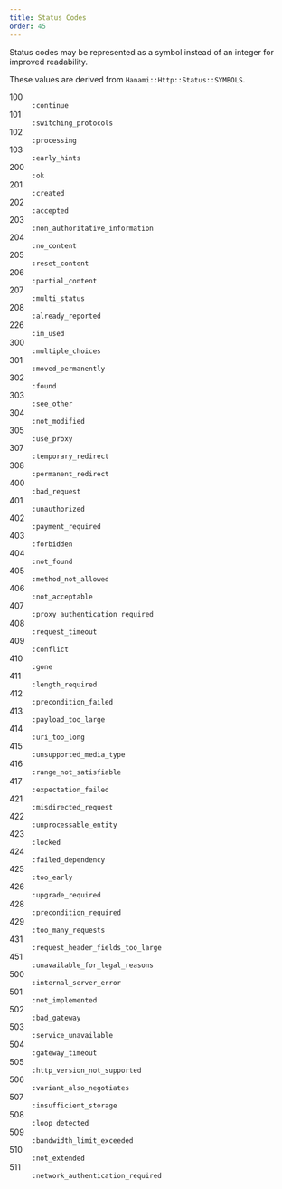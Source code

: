 ```yaml
---
title: Status Codes
order: 45
---
```


Status codes may be represented as a symbol instead of an integer for improved readability.

These values are derived from `Hanami::Http::Status::SYMBOLS`.

<dl class="row">
  <dt class="col-sm-1">100</dt>
  <dd class="col-sm-11">
    <code>:continue</code>
  </dd>
  <dt class="col-sm-1">101</dt>
  <dd class="col-sm-11">
    <code>:switching_protocols</code>
  </dd>
  <dt class="col-sm-1">102</dt>
  <dd class="col-sm-11">
    <code>:processing</code>
  </dd>
  <dt class="col-sm-1">103</dt>
  <dd class="col-sm-11">
    <code>:early_hints</code>
  </dd>
  <dt class="col-sm-1">200</dt>
  <dd class="col-sm-11">
    <code>:ok</code>
  </dd>
  <dt class="col-sm-1">201</dt>
  <dd class="col-sm-11">
    <code>:created</code>
  </dd>
  <dt class="col-sm-1">202</dt>
  <dd class="col-sm-11">
    <code>:accepted</code>
  </dd>
  <dt class="col-sm-1">203</dt>
  <dd class="col-sm-11">
    <code>:non_authoritative_information</code>
  </dd>
  <dt class="col-sm-1">204</dt>
  <dd class="col-sm-11">
    <code>:no_content</code>
  </dd>
  <dt class="col-sm-1">205</dt>
  <dd class="col-sm-11">
    <code>:reset_content</code>
  </dd>
  <dt class="col-sm-1">206</dt>
  <dd class="col-sm-11">
    <code>:partial_content</code>
  </dd>
  <dt class="col-sm-1">207</dt>
  <dd class="col-sm-11">
    <code>:multi_status</code>
  </dd>
  <dt class="col-sm-1">208</dt>
  <dd class="col-sm-11">
    <code>:already_reported</code>
  </dd>
  <dt class="col-sm-1">226</dt>
  <dd class="col-sm-11">
    <code>:im_used</code>
  </dd>
  <dt class="col-sm-1">300</dt>
  <dd class="col-sm-11">
    <code>:multiple_choices</code>
  </dd>
  <dt class="col-sm-1">301</dt>
  <dd class="col-sm-11">
    <code>:moved_permanently</code>
  </dd>
  <dt class="col-sm-1">302</dt>
  <dd class="col-sm-11">
    <code>:found</code>
  </dd>
  <dt class="col-sm-1">303</dt>
  <dd class="col-sm-11">
    <code>:see_other</code>
  </dd>
  <dt class="col-sm-1">304</dt>
  <dd class="col-sm-11">
    <code>:not_modified</code>
  </dd>
  <dt class="col-sm-1">305</dt>
  <dd class="col-sm-11">
    <code>:use_proxy</code>
  </dd>
  <dt class="col-sm-1">307</dt>
  <dd class="col-sm-11">
    <code>:temporary_redirect</code>
  </dd>
  <dt class="col-sm-1">308</dt>
  <dd class="col-sm-11">
    <code>:permanent_redirect</code>
  </dd>
  <dt class="col-sm-1">400</dt>
  <dd class="col-sm-11">
    <code>:bad_request</code>
  </dd>
  <dt class="col-sm-1">401</dt>
  <dd class="col-sm-11">
    <code>:unauthorized</code>
  </dd>
  <dt class="col-sm-1">402</dt>
  <dd class="col-sm-11">
    <code>:payment_required</code>
  </dd>
  <dt class="col-sm-1">403</dt>
  <dd class="col-sm-11">
    <code>:forbidden</code>
  </dd>
  <dt class="col-sm-1">404</dt>
  <dd class="col-sm-11">
    <code>:not_found</code>
  </dd>
  <dt class="col-sm-1">405</dt>
  <dd class="col-sm-11">
    <code>:method_not_allowed</code>
  </dd>
  <dt class="col-sm-1">406</dt>
  <dd class="col-sm-11">
    <code>:not_acceptable</code>
  </dd>
  <dt class="col-sm-1">407</dt>
  <dd class="col-sm-11">
    <code>:proxy_authentication_required</code>
  </dd>
  <dt class="col-sm-1">408</dt>
  <dd class="col-sm-11">
    <code>:request_timeout</code>
  </dd>
  <dt class="col-sm-1">409</dt>
  <dd class="col-sm-11">
    <code>:conflict</code>
  </dd>
  <dt class="col-sm-1">410</dt>
  <dd class="col-sm-11">
    <code>:gone</code>
  </dd>
  <dt class="col-sm-1">411</dt>
  <dd class="col-sm-11">
    <code>:length_required</code>
  </dd>
  <dt class="col-sm-1">412</dt>
  <dd class="col-sm-11">
    <code>:precondition_failed</code>
  </dd>
  <dt class="col-sm-1">413</dt>
  <dd class="col-sm-11">
    <code>:payload_too_large</code>
  </dd>
  <dt class="col-sm-1">414</dt>
  <dd class="col-sm-11">
    <code>:uri_too_long</code>
  </dd>
  <dt class="col-sm-1">415</dt>
  <dd class="col-sm-11">
    <code>:unsupported_media_type</code>
  </dd>
  <dt class="col-sm-1">416</dt>
  <dd class="col-sm-11">
    <code>:range_not_satisfiable</code>
  </dd>
  <dt class="col-sm-1">417</dt>
  <dd class="col-sm-11">
    <code>:expectation_failed</code>
  </dd>
  <dt class="col-sm-1">421</dt>
  <dd class="col-sm-11">
    <code>:misdirected_request</code>
  </dd>
  <dt class="col-sm-1">422</dt>
  <dd class="col-sm-11">
    <code>:unprocessable_entity</code>
  </dd>
  <dt class="col-sm-1">423</dt>
  <dd class="col-sm-11">
    <code>:locked</code>
  </dd>
  <dt class="col-sm-1">424</dt>
  <dd class="col-sm-11">
    <code>:failed_dependency</code>
  </dd>
  <dt class="col-sm-1">425</dt>
  <dd class="col-sm-11">
    <code>:too_early</code>
  </dd>
  <dt class="col-sm-1">426</dt>
  <dd class="col-sm-11">
    <code>:upgrade_required</code>
  </dd>
  <dt class="col-sm-1">428</dt>
  <dd class="col-sm-11">
    <code>:precondition_required</code>
  </dd>
  <dt class="col-sm-1">429</dt>
  <dd class="col-sm-11">
    <code>:too_many_requests</code>
  </dd>
  <dt class="col-sm-1">431</dt>
  <dd class="col-sm-11">
    <code>:request_header_fields_too_large</code>
  </dd>
  <dt class="col-sm-1">451</dt>
  <dd class="col-sm-11">
    <code>:unavailable_for_legal_reasons</code>
  </dd>
  <dt class="col-sm-1">500</dt>
  <dd class="col-sm-11">
    <code>:internal_server_error</code>
  </dd>
  <dt class="col-sm-1">501</dt>
  <dd class="col-sm-11">
    <code>:not_implemented</code>
  </dd>
  <dt class="col-sm-1">502</dt>
  <dd class="col-sm-11">
    <code>:bad_gateway</code>
  </dd>
  <dt class="col-sm-1">503</dt>
  <dd class="col-sm-11">
    <code>:service_unavailable</code>
  </dd>
  <dt class="col-sm-1">504</dt>
  <dd class="col-sm-11">
    <code>:gateway_timeout</code>
  </dd>
  <dt class="col-sm-1">505</dt>
  <dd class="col-sm-11">
    <code>:http_version_not_supported</code>
  </dd>
  <dt class="col-sm-1">506</dt>
  <dd class="col-sm-11">
    <code>:variant_also_negotiates</code>
  </dd>
  <dt class="col-sm-1">507</dt>
  <dd class="col-sm-11">
    <code>:insufficient_storage</code>
  </dd>
  <dt class="col-sm-1">508</dt>
  <dd class="col-sm-11">
    <code>:loop_detected</code>
  </dd>
  <dt class="col-sm-1">509</dt>
  <dd class="col-sm-11">
    <code>:bandwidth_limit_exceeded</code>
  </dd>
  <dt class="col-sm-1">510</dt>
  <dd class="col-sm-11">
    <code>:not_extended</code>
  </dd>
  <dt class="col-sm-1">511</dt>
  <dd class="col-sm-11">
    <code>:network_authentication_required</code>
  </dd>
</dl>

